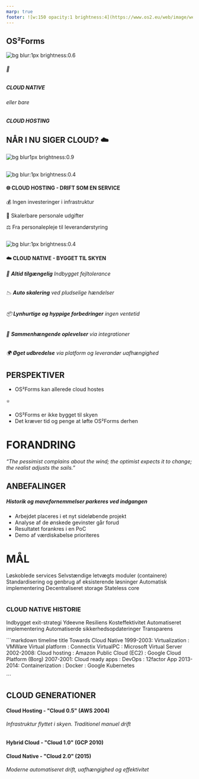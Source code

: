 ```yaml
---
marp: true
footer: ![w:150 opacity:1 brightness:4](https://www.os2.eu/web/image/website/1/logo/OS2%20%E2%80%93%20Offentligt%20digitaliseringsf%C3%A6llesskab?unique=8a4ead6)
---
```

<!--
theme: uncover
transition: fade
class:
 - invert
headingDivider: 2 
paginate: false
-->

## **OS²Forms**
![bg blur:1px brightness:0.6](https://images.pexels.com/photos/2382845/pexels-photo-2382845.jpeg?auto=compress&cs=tinysrgb&w=1260&h=750&dpr=1)
###### :small_blue_diamond:
##### **CLOUD NATIVE** 
###### eller bare
##### **CLOUD HOSTING** 

## NÅR I NU SIGER CLOUD? :cloud:
![bg blur1px brightness:0.9](https://images.pexels.com/photos/3472690/pexels-photo-3472690.jpeg?auto=compress&cs=tinysrgb&w=1260&h=750&dpr=1)

##
![bg blur:1px brightness:0.4](https://images.pexels.com/photos/2064123/pexels-photo-2064123.jpeg)
#### 🌐 **CLOUD HOSTING - DRIFT SOM EN SERVICE**
<!-- Fokus på maskinrummet og på de voksende udgifter til uddannet personale, men set fra anvenderens synspunkt er det servicen den samme eller en lille smule forværret -->

:moneybag: Ingen investeringer i infrastruktur

👤 Skalerbare personale udgifter

⚖️ Fra personalepleje til leverandørstyring

##
![bg blur:1px brightness:0.4](https://images.pexels.com/photos/1381415/pexels-photo-1381415.jpeg?auto=compress&cs=tinysrgb&w=1260&h=750&dpr=1)

#### :cloud: CLOUD NATIVE - **BYGGET TIL SKYEN**
<!--Bredere fokus på at levere kvalitet til de mennesker der møder teknologien og som noget nyt også dem som udvikler teknologien. Ingen ventetider, konstant tilgængelige services og lynhurtig iplementering af nye ydelser til borgerne -->
###### :rocket: **Altid tilgængelig** Indbygget fejltolerance<!--Recovery er automatisk -->
###### 📉 **Auto skalering** ved pludselige hændelser<!-- Kan nemt skaleres op eller ned efter behov. Skalerer automatisk ved uforudsete ændringer. Dette betyder, at du kan håndtere pludselige stigninger i trafikken uden at skulle investere i ekstra hardware. --> 
###### 📦 **Lynhurtige og hyppige forbedringer** ingen ventetid <!-- Med løskoblede services og moduler kan forskellige teams på tværs af leverandører arbejde uafhængigt på leverancer og dermed ingen ventetid på levering fordi det ene team har en længere leveringstid og at hele applikationen skal genbygges-->
###### :link: **Sammenhængende oplevelser** via integrationer <!-- Brugeren vil have en mere strømlinet og sammenhængende oplevelse, når forskellige tjenester og applikationer kan arbejde sammen uden problemer. For eksempel, hvis en cloud-native e-handelsapplikation er integreret med en cloud-baseret betalingstjeneste, kan brugeren gennemføre køb uden at skulle forlade applikationen.-->
###### :earth_africa: **Øget udbredelse** via platform og leverandør uafhængighed <!--Cloud-native applikationer har potentialet til at nå et bredere publikum på grund af deres globale skalerbarhed, platformuafhængighed og evne til hurtig iteration. Desuden giver nem integration med andre cloud-tjenester brugerne adgang til en bredere vifte af funktioner og tjenester, hvilket kan gøre produktet mere attraktivt. Endelig giver leverandøruafhængighed virksomhederne frihed til at vælge den cloud-leverandør, der bedst opfylder deres specifikke behov og krav, hvilket kan hjælpe med at holde omkostningerne nede og sikre, at virksomheden får mest muligt ud af sin investering i skyen.-->

## PERSPEKTIVER

* OS²Forms kan allerede cloud hostes

:star:

* OS²Forms er ikke bygget til skyen
* Det kræver tid og penge at løfte OS²Forms derhen

# FORANDRING
*“The pessimist complains about the wind;
 the optimist expects it to change;
  the realist adjusts the sails.”*


## ANBEFALINGER
##### **Historik og mavefornemmelser parkeres ved indgangen**

* Arbejdet placeres i et nyt sideløbende projekt
* Analyse af de ønskede gevinster går forud
* Resultatet forankres i en PoC
* Demo af værdiskabelse prioriteres

# MÅL 

Løskoblede services
Selvstændige letvægts moduler (containere)
Standardisering og genbrug af eksisterende løsninger
Automatisk implementering
Decentraliseret storage
Stateless core

#
### CLOUD NATIVE HISTORIE
Indbygget exit-strategi Ydeevne Resiliens Kosteffektivitet
Automatiseret implementering
Automatiserde sikkerhedsopdateringer
Transparens

´´´markdown
timeline
title Towards Cloud Native
1999-2003: Virtualization : VMWare Virtual platform : Connectix VirtualPC : Microsoft Virtual Server 
2002-2008: Cloud hosting : Amazon Public Cloud (EC2) : Google Cloud Platform (Borg)
2007-2001: Cloud ready apps : DevOps : 12factor App
2013-2014: Containerization : Docker : Google Kubernetes

´´´
## **CLOUD GENERATIONER** 

#### **Cloud Hosting** - "Cloud 0.5" (AWS 2004)
###### Infrastruktur flyttet i skyen. Traditionel manuel drift

#### **Hybrid Cloud** - "Cloud 1.0" (GCP 2010)

#### **Cloud Native** - "Cloud 2.0"  (2015)
###### Moderne automatiseret drift, uafhængighed og effektivitet